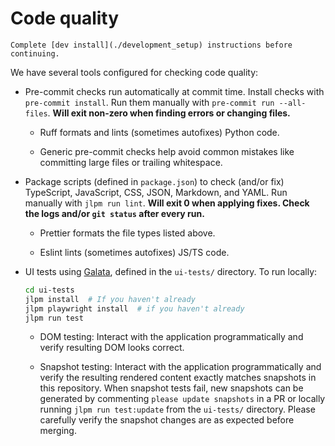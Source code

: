 # Code quality

```{seealso}
Complete [dev install](./development_setup) instructions before continuing.
```

We have several tools configured for checking code quality:

- Pre-commit checks run automatically at commit time.
  Install checks with `pre-commit install`.
  Run them manually with `pre-commit run --all-files`.
  **Will exit non-zero when finding errors or changing files.**

  - Ruff formats and lints (sometimes autofixes) Python code.

  - Generic pre-commit checks help avoid common mistakes like committing large
    files or trailing whitespace.

- Package scripts (defined in `package.json`) to check (and/or fix)
  TypeScript, JavaScript, CSS, JSON, Markdown, and YAML.
  Run manually with `jlpm run lint`.
  **Will exit 0 when applying fixes.
  Check the logs and/or `git status` after every run.**

  - Prettier formats the file types listed above.

  - Eslint lints (sometimes autofixes) JS/TS code.

- UI tests using [Galata](https://github.com/jupyterlab/galata), defined in the
  `ui-tests/` directory. To run locally:

  ```bash
  cd ui-tests
  jlpm install  # If you haven't already
  jlpm playwright install  # if you haven't already
  jlpm run test
  ```

  - DOM testing: Interact with the application programmatically and verify
    resulting DOM looks correct.

  - Snapshot testing: Interact with the application programmatically and verify
    the resulting rendered content exactly matches snapshots in this
    repository.
    When snapshot tests fail, new snapshots can be generated by
    commenting `please update snapshots` in a PR or locally running
    `jlpm run test:update` from the `ui-tests/` directory.
    Please carefully verify the snapshot changes are as expected before merging.
